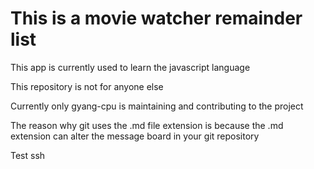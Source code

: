 # This is a movie watcher remainder list

This app is currently used to learn the javascript language

This repository is not for anyone else

Currently only gyang-cpu is maintaining and contributing to the project


The reason why git uses the .md file extension is because the .md extension can alter the message board in your git repository

Test ssh


